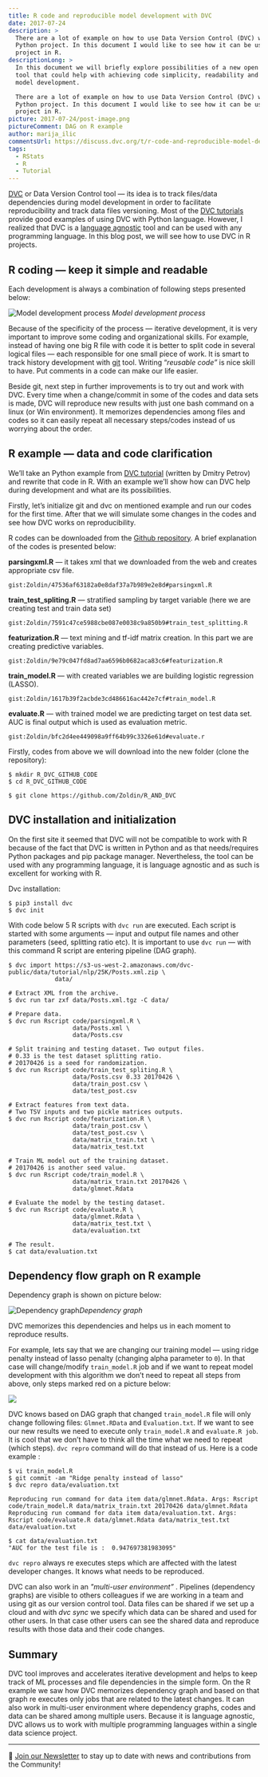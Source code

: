 ```yaml
---
title: R code and reproducible model development with DVC
date: 2017-07-24
description: >
  There are a lot of example on how to use Data Version Control (DVC) with a
  Python project. In this document I would like to see how it can be used with a
  project in R.
descriptionLong: >
  In this document we will briefly explore possibilities of a new open source
  tool that could help with achieving code simplicity, readability and faster
  model development.

  There are a lot of example on how to use Data Version Control (DVC) with a
  Python project. In this document I would like to see how it can be used with a
  project in R.
picture: 2017-07-24/post-image.png
pictureComment: DAG on R example
author: marija_ilic
commentsUrl: https://discuss.dvc.org/t/r-code-and-reproducible-model-development-with-dvc/298
tags:
  - RStats
  - R
  - Tutorial
---
```


[DVC](https://dvc.org) or Data Version Control tool — its idea is to track
files/data dependencies during model development in order to facilitate
reproducibility and track data files versioning. Most of the
[DVC tutorials](https://dvc.org/doc/tutorials) provide good examples of using
DVC with Python language. However, I realized that DVC is a
[language agnostic](https://en.wikipedia.org/wiki/Language-agnostic) tool and
can be used with any programming language. In this blog post, we will see how to
use DVC in R projects.

## R coding — keep it simple and readable

Each development is always a combination of following steps presented below:

![Model development process](../uploads/images/2017-07-24/development-steps.png)
_Model development process_

Because of the specificity of the process — iterative development, it is very
important to improve some coding and organizational skills. For example, instead
of having one big R file with code it is better to split code in several logical
files — each responsible for one small piece of work. It is smart to track
history development with
[git](https://git-scm.com/book/en/v2/Getting-Started-About-Version-Control)
tool. Writing “_reusable code”_ is nice skill to have. Put comments in a code
can make our life easier.

Beside git, next step in further improvements is to try out and work with DVC.
Every time when a change/commit in some of the codes and data sets is made, DVC
will reproduce new results with just one bash command on a linux (or Win
environment). It memorizes dependencies among files and codes so it can easily
repeat all necessary steps/codes instead of us worrying about the order.

## R example — data and code clarification

We’ll take an Python example from
[DVC tutorial](https://dvc.org/doc/tutorials/deep) (written by Dmitry Petrov)
and rewrite that code in R. With an example we’ll show how can DVC help during
development and what are its possibilities.

Firstly, let’s initialize git and dvc on mentioned example and run our codes for
the first time. After that we will simulate some changes in the codes and see
how DVC works on reproducibility.

R codes can be downloaded from the
[Github repository](https://github.com/Zoldin/R_AND_DVC). A brief explanation of
the codes is presented below:

**parsingxml.R** — it takes xml that we downloaded from the web and creates
appropriate csv file.

`gist:Zoldin/47536af63182a0e8daf37a7b989e2e8d#parsingxml.R`

**train_test_spliting.R** — stratified sampling by target variable (here we are
creating test and train data set)

`gist:Zoldin/7591c47ce5988cbe087e0038c9a850b9#train_test_splitting.R`

**featurization.R** — text mining and tf-idf matrix creation. In this part we
are creating predictive variables.

`gist:Zoldin/9e79c047fd8ad7aa6596b0682aca83c6#featurization.R`

**train_model.R** — with created variables we are building logistic regression
(LASSO).

`gist:Zoldin/1617b39f2acbde3cd486616ac442e7cf#train_model.R`

**evaluate.R** — with trained model we are predicting target on test data set.
AUC is final output which is used as evaluation metric.

`gist:Zoldin/bfc2d4ee449098a9ff64b99c3326e61d#evaluate.r`

Firstly, codes from above we will download into the new folder (clone the
repository):

```dvc
$ mkdir R_DVC_GITHUB_CODE
$ cd R_DVC_GITHUB_CODE

$ git clone https://github.com/Zoldin/R_AND_DVC
```

## DVC installation and initialization

On the first site it seemed that DVC will not be compatible to work with R
because of the fact that DVC is written in Python and as that needs/requires
Python packages and pip package manager. Nevertheless, the tool can be used with
any programming language, it is language agnostic and as such is excellent for
working with R.

Dvc installation:

```dvc
$ pip3 install dvc
$ dvc init
```

With code below 5 R scripts with `dvc run` are executed. Each script is started
with some arguments — input and output file names and other parameters (seed,
splitting ratio etc). It is important to use `dvc run` — with this command R
script are entering pipeline (DAG graph).

```dvc
$ dvc import https://s3-us-west-2.amazonaws.com/dvc-public/data/tutorial/nlp/25K/Posts.xml.zip \
             data/

# Extract XML from the archive.
$ dvc run tar zxf data/Posts.xml.tgz -C data/

# Prepare data.
$ dvc run Rscript code/parsingxml.R \
                  data/Posts.xml \
                  data/Posts.csv

# Split training and testing dataset. Two output files.
# 0.33 is the test dataset splitting ratio.
# 20170426 is a seed for randomization.
$ dvc run Rscript code/train_test_spliting.R \
                  data/Posts.csv 0.33 20170426 \
                  data/train_post.csv \
                  data/test_post.csv

# Extract features from text data.
# Two TSV inputs and two pickle matrices outputs.
$ dvc run Rscript code/featurization.R \
                  data/train_post.csv \
                  data/test_post.csv \
                  data/matrix_train.txt \
                  data/matrix_test.txt

# Train ML model out of the training dataset.
# 20170426 is another seed value.
$ dvc run Rscript code/train_model.R \
                  data/matrix_train.txt 20170426 \
                  data/glmnet.Rdata

# Evaluate the model by the testing dataset.
$ dvc run Rscript code/evaluate.R \
                  data/glmnet.Rdata \
                  data/matrix_test.txt \
                  data/evaluation.txt

# The result.
$ cat data/evaluation.txt
```

## Dependency flow graph on R example

Dependency graph is shown on picture below:

![Dependency graph](../uploads/images/2017-07-24/dependency-graph.png)_Dependency
graph_

DVC memorizes this dependencies and helps us in each moment to reproduce
results.

For example, lets say that we are changing our training model — using ridge
penalty instead of lasso penalty (changing alpha parameter to `0`). In that case
will change/modify `train_model.R` job and if we want to repeat model
development with this algorithm we don’t need to repeat all steps from above,
only steps marked red on a picture below:

![](../uploads/images/2017-07-24/marked-steps.png)

DVC knows based on DAG graph that changed `train_model.R` file will only change
following files: `Glmnet.RData` and `Evaluation.txt`. If we want to see our new
results we need to execute only `train_model.R` and `evaluate.R job`. It is cool
that we don’t have to think all the time what we need to repeat (which steps).
`dvc repro` command will do that instead of us. Here is a code example :

```dvc
$ vi train_model.R
$ git commit -am "Ridge penalty instead of lasso"
$ dvc repro data/evaluation.txt

Reproducing run command for data item data/glmnet.Rdata. Args: Rscript code/train_model.R data/matrix_train.txt 20170426 data/glmnet.Rdata
Reproducing run command for data item data/evaluation.txt. Args: Rscript code/evaluate.R data/glmnet.Rdata data/matrix_test.txt data/evaluation.txt

$ cat data/evaluation.txt
"AUC for the test file is :  0.947697381983095"
```

`dvc repro` always re executes steps which are affected with the latest
developer changes. It knows what needs to be reproduced.

DVC can also work in an _"multi-user environment”_ . Pipelines (dependency
graphs) are visible to others colleagues if we are working in a team and using
git as our version control tool. Data files can be shared if we set up a cloud
and with _dvc sync_ we specify which data can be shared and used for other
users. In that case other users can see the shared data and reproduce results
with those data and their code changes.

## Summary

DVC tool improves and accelerates iterative development and helps to keep track
of ML processes and file dependencies in the simple form. On the R example we
saw how DVC memorizes dependency graph and based on that graph re executes only
jobs that are related to the latest changes. It can also work in multi-user
environment where dependency graphs, codes and data can be shared among multiple
users. Because it is language agnostic, DVC allows us to work with multiple
programming languages within a single data science project.

---

📰 [Join our Newsletter](https://share.hsforms.com/1KRL5_dTbQMKfV7nDD6V-8g4sbyq)
to stay up to date with news and contributions from the Community!
